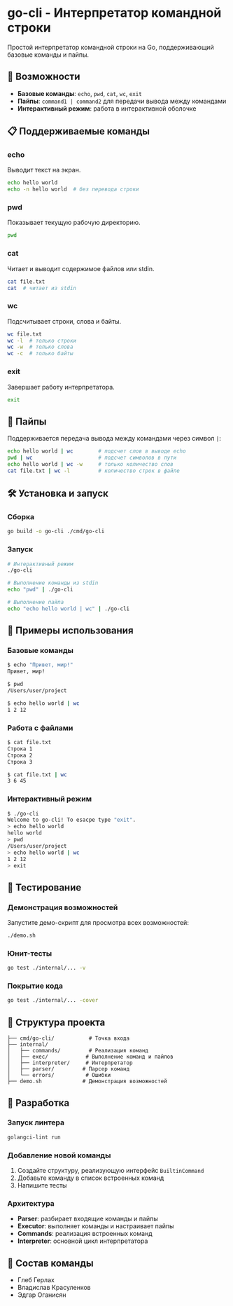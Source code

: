 # go-cli - Интерпретатор командной строки

Простой интерпретатор командной строки на Go, поддерживающий базовые команды и пайпы.

## 🚀 Возможности

- **Базовые команды**: `echo`, `pwd`, `cat`, `wc`, `exit`
- **Пайпы**: `command1 | command2` для передачи вывода между командами
- **Интерактивный режим**: работа в интерактивной оболочке

## 📋 Поддерживаемые команды

### echo
Выводит текст на экран.
```bash
echo hello world
echo -n hello world  # без перевода строки
```

### pwd
Показывает текущую рабочую директорию.
```bash
pwd
```

### cat
Читает и выводит содержимое файлов или stdin.
```bash
cat file.txt
cat  # читает из stdin
```

### wc
Подсчитывает строки, слова и байты.
```bash
wc file.txt
wc -l  # только строки
wc -w  # только слова
wc -c  # только байты
```

### exit
Завершает работу интерпретатора.
```bash
exit
```

## 🔗 Пайпы

Поддерживается передача вывода между командами через символ `|`:

```bash
echo hello world | wc        # подсчет слов в выводе echo
pwd | wc                     # подсчет символов в пути
echo hello world | wc -w     # только количество слов
cat file.txt | wc -l         # количество строк в файле
```

## 🛠️ Установка и запуск

### Сборка
```bash
go build -o go-cli ./cmd/go-cli
```

### Запуск
```bash
# Интерактивный режим
./go-cli

# Выполнение команды из stdin
echo "pwd" | ./go-cli

# Выполнение пайпа
echo "echo hello world | wc" | ./go-cli
```

## 🎯 Примеры использования

### Базовые команды
```bash
$ echo "Привет, мир!"
Привет, мир!

$ pwd
/Users/user/project

$ echo hello world | wc
1 2 12
```

### Работа с файлами
```bash
$ cat file.txt
Строка 1
Строка 2
Строка 3

$ cat file.txt | wc
3 6 45
```

### Интерактивный режим
```bash
$ ./go-cli
Welcome to go-cli! To esacpe type "exit".
> echo hello world
hello world
> pwd
/Users/user/project
> echo hello world | wc
1 2 12
> exit
```

## 🧪 Тестирование

### Демонстрация возможностей
Запустите демо-скрипт для просмотра всех возможностей:
```bash
./demo.sh
```

### Юнит-тесты
```bash
go test ./internal/... -v
```

### Покрытие кода
```bash
go test ./internal/... -cover
```

## 📁 Структура проекта

```
├── cmd/go-cli/           # Точка входа
├── internal/
│   ├── commands/         # Реализация команд
│   ├── exec/            # Выполнение команд и пайпов
│   ├── interpreter/     # Интерпретатор
│   ├── parser/         # Парсер команд
│   └── errors/          # Ошибки
├── demo.sh             # Демонстрация возможностей
```

## 🔧 Разработка

### Запуск линтера
```bash
golangci-lint run
```

### Добавление новой команды
1. Создайте структуру, реализующую интерфейс `BuiltinCommand`
2. Добавьте команду в список встроенных команд
3. Напишите тесты

### Архитектура
- **Parser**: разбирает входящие команды и пайпы
- **Executor**: выполняет команды и настраивает пайпы
- **Commands**: реализация встроенных команд
- **Interpreter**: основной цикл интерпретатора

## 👥 Состав команды

- Глеб Герлах
- Владислав Красуленков  
- Эдгар Оганисян